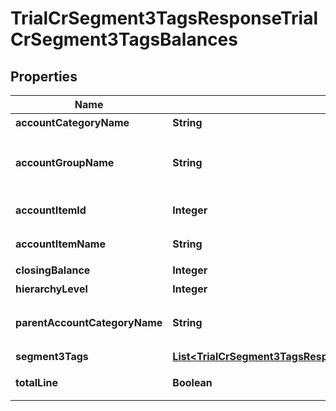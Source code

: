 

# TrialCrSegment3TagsResponseTrialCrSegment3TagsBalances


## Properties

| Name | Type | Description | Notes |
|------------ | ------------- | ------------- | -------------|
|**accountCategoryName** | **String** | 勘定科目カテゴリー名 |  [optional] |
|**accountGroupName** | **String** | 決算書表示名(account_item_display_type:group指定時に決算書表示名の時のみ含まれる) |  [optional] |
|**accountItemId** | **Integer** | 勘定科目ID(勘定科目の時のみ含まれる) |  [optional] |
|**accountItemName** | **String** | 勘定科目名(勘定科目の時のみ含まれる) |  [optional] |
|**closingBalance** | **Integer** | 期末残高 |  [optional] |
|**hierarchyLevel** | **Integer** | 階層レベル |  [optional] |
|**parentAccountCategoryName** | **String** | 上位勘定科目カテゴリー名(勘定科目カテゴリーの時のみ、上層が存在する場合含まれる) |  [optional] |
|**segment3Tags** | [**List&lt;TrialCrSegment3TagsResponseTrialCrSegment3TagsSegment3Tags&gt;**](TrialCrSegment3TagsResponseTrialCrSegment3TagsSegment3Tags.md) | セグメント3タグ |  [optional] |
|**totalLine** | **Boolean** | 合計行(勘定科目カテゴリーの時のみ含まれる) |  [optional] |



